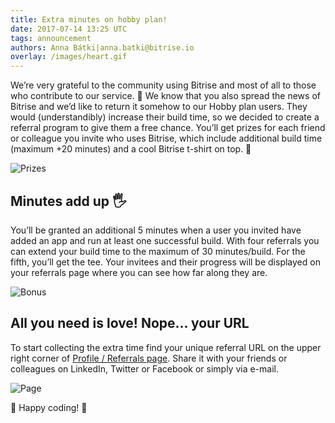 ```yaml
---
title: Extra minutes on hobby plan!
date: 2017-07-14 13:25 UTC
tags: announcement
authors: Anna Bátki|anna.batki@bitrise.io
overlay: /images/heart.gif
---
```


We’re very grateful to the community using Bitrise and most of all to those who contribute to our service. 🖖  We know that you also spread the news of Bitrise and we’d like to return it somehow to our Hobby plan users. They would (understandibly) increase their build time, so we decided to create a referral program to give them a free chance. You’ll get prizes for each friend or colleague you invite who uses Bitrise, which include additional build time (maximum +20 minutes) and a cool Bitrise t-shirt on top. 👕

![Prizes](referral_prizes.png)

## Minutes add up 🖐
You’ll be granted an additional 5 minutes when a user you invited have added an app and run at least one successful build. With four referrals you can extend your build time to the maximum of 30 minutes/build. For the fifth, you’ll get the tee. Your invitees and their progress will be displayed on your referrals page where you can see how far along they are.

![Bonus](referral_bonus.png)

## All you need is love! Nope... your URL
To start collecting the extra time find your unique referral URL on the upper right corner of [Profile / Referrals page](https://www.bitrise.io/url). Share it with your friends or colleagues on LinkedIn, Twitter or Facebook or simply via e-mail.

![Page](referral_page.png)


🚀 Happy coding! 🚀
